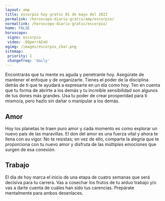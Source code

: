 ```yaml
---
layout: amp
title: escorpio hoy gratis 01 de mayo del 2022 
permalink: /horoscopo-diario-gratis/amp/escorpio/
normallink: /horoscopo-diario-gratis/escorpio/
home: FALSE
horoscopo:
 signo: escorpio
 video: -DQpmrrAIeU
ogimg: /images/escorpio_char.png
sitemap:
 priority: 1
 changefreq: 'daily'
---
```



Encontrarás que tu mente es aguda y penetrante hoy. Asegúrate de mantener el enfoque y de organizarte. Tienes el poder de la disciplina detrás de ti que te ayudará a expresarte en un día como hoy. Ten en cuenta que tu forma de abrirte a los demás y tu increíble sensibilidad son algunos de tus dones más grandes. Usa tu poder de crear prosperidad para ti mismo/a, pero hazlo sin dañar o manipular a los demás.

## Amor

Hoy los planetas te traen puro amor y cada momento es como explorar un nuevo país de las maravillas. El don del amor es una fuerza vital y ahora te llena con su vigor. No te resistas; en vez de ello, comparte la alegría que te proporciona con tu nuevo amor y disfruta de las múltiples emociones que surgen de esa conexión.

## Trabajo

El día de hoy marca el inicio de una etapa de cuatro semanas que será decisiva para tu carrera. Vas a cosechar los frutos de tu arduo trabajo y/o vas a darte cuenta de cuáles han sido tus carencias. Prepárate mentalmente para ambos desenlaces.